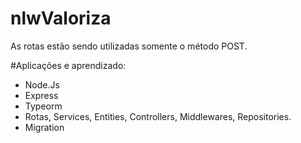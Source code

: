 # nlwValoriza
As rotas estão sendo utilizadas somente o método POST. 

#Aplicações e aprendizado:
- Node.Js
- Express
- Typeorm
- Rotas, Services, Entities, Controllers, Middlewares, Repositories.
- Migration
